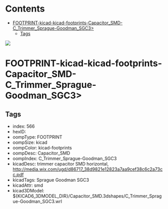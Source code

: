 



Contents
========

* [FOOTPRINT-kicad-kicad-footprints-Capacitor_SMD-C_Trimmer_Sprague-Goodman_SGC3>](#footprint-kicad-kicad-footprints-capacitor_smd-c_trimmer_sprague-goodman_sgc3)
	* [Tags](#tags)
  
![][im]
# FOOTPRINT-kicad-kicad-footprints-Capacitor_SMD-C_Trimmer_Sprague-Goodman_SGC3>

## Tags

- index: 566
- hexID: 
- oompType: FOOTPRINT
- oompSize: kicad
- oompColor: kicad-footprints
- oompDesc: Capacitor_SMD
- oompIndex: C_Trimmer_Sprague-Goodman_SGC3
- kicadDesc: trimmer capacitor SMD horizontal, http://media.wix.com/ugd/d86717_38d9821e12823a7aa9cef38c6c2a73cc.pdf
- kicadTags: Sprague Goodman SGC3
- kicadAttr: smd
- kicad3DModel: ${KICAD6_3DMODEL_DIR}/Capacitor_SMD.3dshapes/C_Trimmer_Sprague-Goodman_SGC3.wrl



[im]: image.png

